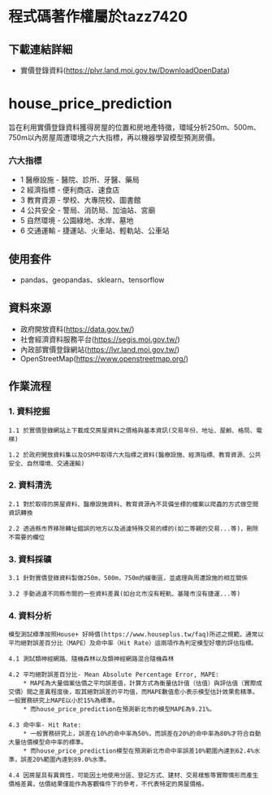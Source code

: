 # 程式碼著作權屬於tazz7420
## 下載連結詳細
* 實價登錄資料(https://plvr.land.moi.gov.tw/DownloadOpenData)

# house_price_prediction
旨在利用實價登錄資料獲得房屋的位置和房地產特徵，環域分析250m、500m、750m以內房屋周遭環境之六大指標，再以機器學習模型預測房價。

### 六大指標
* 1 醫療設施 - 醫院、診所、牙醫、藥局
* 2 經濟指標 - 便利商店、速食店
* 3 教育資源 - 學校、大專院校、圖書館
* 4 公共安全 - 警局、消防局、加油站、宮廟
* 5 自然環境 - 公園綠地、水岸、墓地
* 6 交通運輸 - 捷運站、火車站、輕軌站、公車站

## 使用套件
* pandas、geopandas、sklearn、tensorflow

## 資料來源
* 政府開放資料(https://data.gov.tw/)
* 社會經濟資料服務平台(https://segis.moi.gov.tw/)
* 內政部實價登錄網站(https://lvr.land.moi.gov.tw/)
* OpenStreetMap(https://www.openstreetmap.org/)

## 作業流程

### 1. 資料挖掘

    1.1 於實價登錄網站上下載成交房屋資料之價格與基本資訊(交易年份、地址、屋齡、格局、電梯)
  
    1.2 於政府開放資料集以及OSM中取得六大指標之資料(醫療設施、經濟指標、教育資源、公共安全、自然環境、交通運輸)


### 2. 資料清洗

    2.1 對於取得的房屋資料、醫療設施資料、教育資源內不具備坐標的檔案以爬蟲的方式做空間資訊轉換
    
    2.2 透過縣市界移除轉址錯誤的地方以及過濾特殊交易的標的(如二等親的交易...等)，刪除不需要的欄位


### 3. 資料採礦

    3.1 針對實價登錄資料製做250m，500m，750m的緩衝區，並處理與周遭設施的相互關係
    
    3.2 手動過濾不同縣市間的一些資料差異(如台北市沒有輕軌、基隆市沒有捷運...等)
    
    
### 4. 資料分析

    模型測試標準按照House+ 好時價(https://www.houseplus.tw/faq)所述之規範，通常以平均絕對誤差百分比（MAPE）及命中率（Hit Rate）這兩項作為判定模型好壞的評估指標。
    
    4.1 測試類神經網路、隨機森林以及類神經網路混合隨機森林
    
    4.2 平均絕對誤差百分比- Mean Absolute Percentage Error, MAPE:
        * MAPE為大量個案估價之平均誤差值，計算方式為衡量估計值（估值）與評估值（實際成交價）間之差異程度後，取其絕對誤差的平均值，而MAPE數值愈小表示模型估計效果愈精準。一般實務研究上MAPE以小於15%為標準。
        * 而house_price_prediction在預測新北市的模型MAPE為9.21%。
    
    4.3 命中率- Hit Rate:
        * 一般實務研究上，誤差在10%的命中率為50%，而誤差在20%的命中率為80%才符合自動大量估價模型命中率的標準。
        * 而house_price_prediction模型在預測新北市命中率誤差10%範圍內達到62.4%水準，誤差20%範圍內達到89.0%水準。

    4.4 因房屋具有異質性，可能因土地使用分區、登記方式、建材、交易樣態等實際情形而產生價格差異，估價結果僅能作為客觀條件下的參考，不代表特定的房屋價格。


